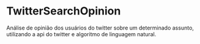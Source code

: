 # TwitterSearchOpinion
Análise de opinião dos usuários do twitter sobre um determinado assunto, utilizando a api do twitter e algoritmo de linguagem natural.
